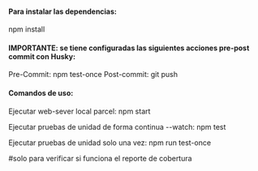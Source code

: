 #### Para instalar las dependencias:

npm install

#### IMPORTANTE: se tiene configuradas las siguientes acciones pre-post commit con Husky:

Pre-Commit: npm test-once
Post-commit: git push

#### Comandos de uso:

Ejecutar web-sever local parcel:
npm start

Ejecutar pruebas de unidad de forma continua --watch:
npm test

Ejecutar pruebas de unidad solo una vez:
npm run test-once

#solo para verificar si funciona el reporte de cobertura

